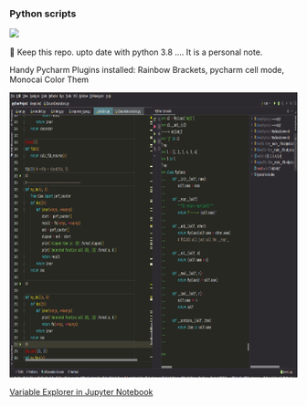### Python scripts

[![](https://img.shields.io/badge/python-3.6%20%7C%203.7%20%7C%203.8-blue)](https://www.python.org/)

:construction: Keep this repo. upto date with python 3.8  ....
It is a personal note.


Handy Pycharm Plugins installed: Rainbow Brackets, pycharm cell mode, Monocai Color Them 


<p align="center">
  <img width="1000" height="500" src="https://github.com/Foroozani/Python/blob/master/img/Pycharm_costomized.png">
</p>

[Variable Explorer in Jupyter Notebook](https://stackoverflow.com/questions/37718907/variable-explorer-in-jupyter-notebook)

